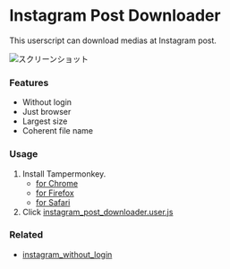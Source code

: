 # Instagram Post Downloader
  
This userscript can download medias at Instagram post.  
  
![スクリーンショット](https://user-images.githubusercontent.com/8012459/80031377-8d0d5700-8524-11ea-8879-eb060b3129da.png)

### Features
- Without login
- Just browser
- Largest size
- Coherent file name
  
### Usage
1. Install Tampermonkey.
    - [for Chrome](https://chrome.google.com/webstore/detail/tampermonkey/dhdgffkkebhmkfjojejmpbldmpobfkfo)
    - [for Firefox](https://addons.mozilla.org/ja/firefox/addon/tampermonkey/)
    - [for Safari](https://www.tampermonkey.net/?browser=safari)
1. Click [instagram_post_downloader.user.js](https://github.com/hamada2029/instagram_post_downloader/raw/master/instagram_post_downloader.user.js)
  
### Related
- [instagram_without_login](https://github.com/hamada2029/instagram_without_login)
